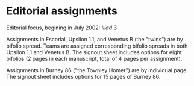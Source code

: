 # Editorial assignments

Editorial focus, begining in July 2002:   *Iliad* 3

Assignments in Escorial, Upsilon 1.1, and Venetus B (the "twins") are by bifolio spread.  Teams are assigned corresponding bifolio spreads in both Upsilon 1.1 and Venetus B.  The signout sheet includes options for eight bifolios (2 pages in each manuscript, total of 4 pages per assignment).

Assignments in Burney 86 ("the Townley Homer") are by individual page.  The signout sheet includes options for 15 pages of Burney 86.
